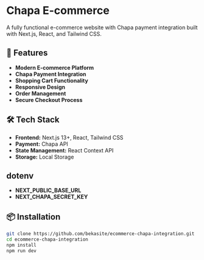 # Chapa E-commerce

A fully functional e-commerce website with Chapa payment integration built with Next.js, React, and Tailwind CSS.

## 🚀 Features

- **Modern E-commerce Platform**
- **Chapa Payment Integration**
- **Shopping Cart Functionality**
- **Responsive Design**
- **Order Management**
- **Secure Checkout Process**

## 🛠️ Tech Stack

- **Frontend:** Next.js 13+, React, Tailwind CSS
- **Payment:** Chapa API
- **State Management:** React Context API
- **Storage:** Local Storage

## dotenv
- **NEXT_PUBLIC_BASE_URL**
- **NEXT_CHAPA_SECRET_KEY**

## 📦 Installation

```bash
git clone https://github.com/bekasite/ecommerce-chapa-integration.git
cd ecommerce-chapa-integration
npm install
npm run dev

